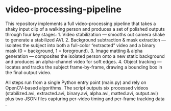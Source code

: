 # video-processing-pipeline
This repository implements a full video-processing pipeline that takes a shaky input clip of a walking person and produces a set of polished outputs through four key stages:
	1.	Video stabilization — smooths out camera shake to generate a stabilized AVI.
	2.	Background subtraction & mask extraction — isolates the subject into both a full-color “extracted” video and a binary mask (0 = background, 1 = foreground).
	3.	Image matting & alpha generation — composites the isolated person onto a new static background and produces an alpha-channel video for soft edges.
	4.	Object tracking — locates and tracks the subject frame-by-frame, drawing a bounding box in the final output video.

All steps run from a single Python entry point (main.py) and rely on OpenCV-based algorithms. The script outputs six processed videos (stabilized.avi, extracted.avi, binary.avi, alpha.avi, matted.avi, output.avi) plus two JSON files capturing per-video timing and per-frame tracking data .
